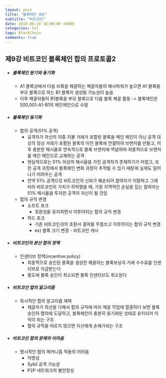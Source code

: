 ```yaml
---
layout: post
title: "블록체인 9강"
subtitle: "비트코인"
date: 2019-06-10 18:00:00 +0900
categories: til
tags: BlockChain
comments: true
---
```



## 제9강 비트코인 블록체인 합의 프로토콜2


- ##### 블록체인 분기와 동기화

  -  A1 블록상에서 다음 브록을 채굴하는 채굴자들의 해시파워가 높으면 A1 블록을 부모 블록으로 하는 B1 블록이 생성될 가능성이 높음
  - 이후 채굴자들이 B1블록을 부모 블록으로 다음 블록 채굴 활동 -> 블록체인은 500,001-A1-B1의 메인체인으로 수렴

- ##### 블록체인 동기화

  - 합의 공격(51% 공격)
    - 공격자가 자신의 이중 지불 거래가 포함된 블록을 메인 체인이 아닌 공격 대상의 정상 거래가 포함된 블록의 이전 블록에 연결하여 브랜치를 만들고, 이후  충분한 해시율로 연속적으로 블록 브랜치에 역녈하여 최종적으로 브랜치를 메인 메인으로 교체하는 공격
    - 현실적으로는 51% 이상의 해시율을 가진 공격자가 존재하기가 어렵고, 또한 공격 과정에서 블록체인 변화 과정이 추적될 수 있기 때문에 실제도 일어나기 어려우는 공격
    - 만약 51% 공격으로 비트코인의 신뢰가 훼손되어 참여자가 이탈하고 그에 따라 비트코인의 가치가 하락했을 때, 가장 치멱적인 손실을 입는 참여자는 51% 해시율을 투자한 공격자 자신이 될 것임
  - 합의 규칙 변경
    - 소프트 포크
      - 호환성을 유지하면서 이루어지는 합의 규칙 변경
    - 하드 포크
      - 기존 비트코인과의 호환서 결여를 무름쓰고 이루어지는 합의 규칙 변경
      - ex) 블록 크기 변경 - 비트코인 캐시


- ##### 비트코인의 분산 합의 정책

  - 인센티브 정책(incentive policy)
    - 최종적으로 승인된 블록을 생성한 채굴자는 블록보상과 거래 수수료를 인센티브로 지급받는다
    - 중도에 블록 승인이 취소되면 블록 인센티브도 취소된다

- ##### 비트코인 합의 알고리즘

  - 묵시적인 합의 알고리즘 채택
    - 채굴자가 최선을 다해서 합의 규칙에 따라 채굴 작업에 열중하다 보면 블록 승인의 합의에 도달하고, 블록체인이 충분히 동기화된 상태로 유지되어 이익이 되는 구조
    - 합의 규칙을 따르지 않으면 자신에게 손해가되는 구조

- ##### 비트코인 합의 문제의 어려움

  - 명시적인 합의 메커니즘 적용의 어려움
    - 익명성
    - Sybil 공격 가능성
    - P2P 네트워크의 불안정성





